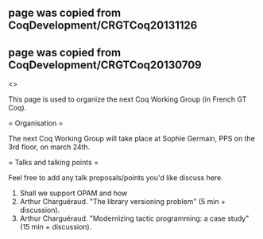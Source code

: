## page was copied from CoqDevelopment/CRGTCoq20131126
## page was copied from CoqDevelopment/CRGTCoq20130709
<<TableOfContents>>

This page is used to organize the next Coq Working Group (in French GT Coq).

= Organisation =

The next Coq Working Group will take place at Sophie Germain, PPS on the 3rd floor,
on march 24th.

= Talks and talking points =

Feel free to add any talk proposals/points you'd like discuss here.

 1. Shall we support OPAM and how
 2. Arthur Charguéraud. "The library versioning problem" (5 min + discussion).
 3. Arthur Charguéraud. "Modernizing tactic programming: a case study" (15 min + discussion).
